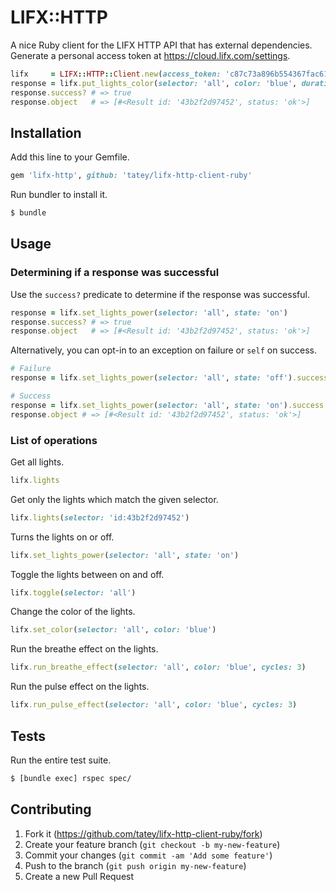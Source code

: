 # LIFX::HTTP

A nice Ruby client for the LIFX HTTP API that has external dependencies.
Generate a personal access token at https://cloud.lifx.com/settings.

``` ruby
lifx     = LIFX::HTTP::Client.new(access_token: 'c87c73a896b554367fac61f71dd3656af8d93a525a4e87df5952c6078a89d192')
response = lifx.put_lights_color(selector: 'all', color: 'blue', duration: 3)
response.success? # => true
response.object   # => [#<Result id: '43b2f2d97452', status: 'ok'>]
```

## Installation

Add this line to your Gemfile.

``` ruby
gem 'lifx-http', github: 'tatey/lifx-http-client-ruby'
```

Run bundler to install it.

``` sh
$ bundle
```

## Usage

### Determining if a response was successful

Use the `success?` predicate to determine if the response was successful.

``` ruby
response = lifx.set_lights_power(selector: 'all', state: 'on')
response.success? # => true
response.object   # => [#<Result id: '43b2f2d97452', status: 'ok'>]
```

Alternatively, you can opt-in to an exception on failure or `self`
on success.

``` ruby
# Failure
response = lifx.set_lights_power(selector: 'all', state: 'off').success! # => LIFX::HTTP:UnexpectedStatusError

# Success
response = lifx.set_lights_power(selector: 'all', state: 'on').success!
response.object # => [#<Result id: '43b2f2d97452', status: 'ok'>]
```

### List of operations

Get all lights.

``` ruby
lifx.lights
```

Get only the lights which match the given selector.

``` ruby
lifx.lights(selector: 'id:43b2f2d97452')
```

Turns the lights on or off.

``` ruby
lifx.set_lights_power(selector: 'all', state: 'on')
```

Toggle the lights between on and off.

``` ruby
lifx.toggle(selector: 'all')
```

Change the color of the lights.

``` ruby
lifx.set_color(selector: 'all', color: 'blue')
```

Run the breathe effect on the lights.

``` ruby
lifx.run_breathe_effect(selector: 'all', color: 'blue', cycles: 3)
```

Run the pulse effect on the lights.

``` ruby
lifx.run_pulse_effect(selector: 'all', color: 'blue', cycles: 3)
```

## Tests

Run the entire test suite.

``` sh
$ [bundle exec] rspec spec/
```

## Contributing

1. Fork it (https://github.com/tatey/lifx-http-client-ruby/fork)
2. Create your feature branch (`git checkout -b my-new-feature`)
3. Commit your changes (`git commit -am 'Add some feature'`)
4. Push to the branch (`git push origin my-new-feature`)
5. Create a new Pull Request
